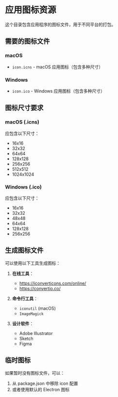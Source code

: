 # 应用图标资源

这个目录包含应用程序的图标文件，用于不同平台的打包。

## 需要的图标文件

### macOS
- `icon.icns` - macOS 应用图标（包含多种尺寸）

### Windows  
- `icon.ico` - Windows 应用图标（包含多种尺寸）

## 图标尺寸要求

### macOS (.icns)
应包含以下尺寸：
- 16x16
- 32x32
- 64x64
- 128x128
- 256x256
- 512x512
- 1024x1024

### Windows (.ico)
应包含以下尺寸：
- 16x16
- 32x32
- 48x48
- 64x64
- 128x128
- 256x256

## 生成图标文件

可以使用以下工具生成图标：

1. **在线工具**：
   - https://iconverticons.com/online/
   - https://convertio.co/

2. **命令行工具**：
   - `iconutil` (macOS)
   - `ImageMagick`

3. **设计软件**：
   - Adobe Illustrator
   - Sketch
   - Figma

## 临时图标

如果暂时没有图标文件，可以：
1. 从 package.json 中移除 icon 配置
2. 或者使用默认的 Electron 图标
